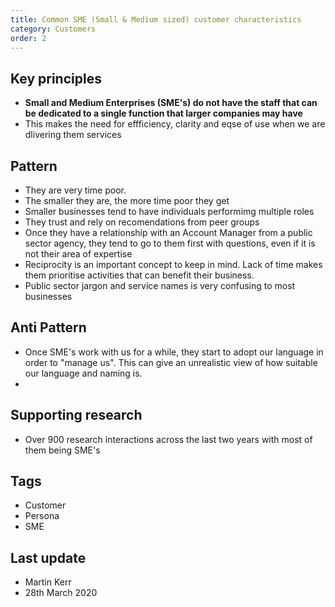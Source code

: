```yaml
---
title: Common SME (Small & Medium sized) customer characteristics
category: Customers
order: 2
---
```


## Key principles ##
- **Small and Medium Enterprises (SME's) do not have the staff that can be dedicated to a single function that larger companies may have**
- This makes the need for effficiency, clarity and eqse of use when we are dlivering them services


## Pattern
- They are very time poor.
- The smaller they are, the more time poor they get
- Smaller businesses tend to have individuals performimg multiple roles
- They trust and rely on recomendations from peer groups
- Once they have a relationship with an Account Manager from a public sector agency, they tend to go to them first with questions, even if it is not their area of expertise
- Reciprocity is an important concept to keep in mind. Lack of time makes them prioritise activities that can benefit their business.
- Public sector jargon and service names is very confusing to most businesses

## Anti Pattern
- Once SME's work with us for a while, they start to adopt our language in order to "manage us". This can give an unrealistic view of how suitable our language and naming is.
-  

## Supporting research
- Over 900 research interactions across the last two years with most of them being SME's

## Tags
- Customer
- Persona
- SME

## Last update
- Martin Kerr
- 28th March 2020
